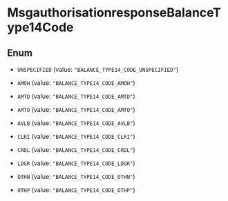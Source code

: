 

# MsgauthorisationresponseBalanceType14Code

## Enum


* `UNSPECIFIED` (value: `"BALANCE_TYPE14_CODE_UNSPECIFIED"`)

* `AMOH` (value: `"BALANCE_TYPE14_CODE_AMOH"`)

* `AMTD` (value: `"BALANCE_TYPE14_CODE_AMTD"`)

* `AMTO` (value: `"BALANCE_TYPE14_CODE_AMTO"`)

* `AVLB` (value: `"BALANCE_TYPE14_CODE_AVLB"`)

* `CLRI` (value: `"BALANCE_TYPE14_CODE_CLRI"`)

* `CRDL` (value: `"BALANCE_TYPE14_CODE_CRDL"`)

* `LDGR` (value: `"BALANCE_TYPE14_CODE_LDGR"`)

* `OTHN` (value: `"BALANCE_TYPE14_CODE_OTHN"`)

* `OTHP` (value: `"BALANCE_TYPE14_CODE_OTHP"`)



